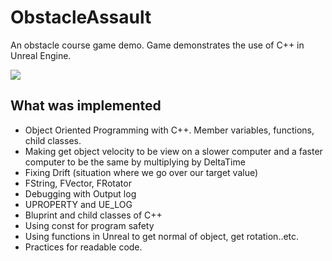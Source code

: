 # ObstacleAssault
 An obstacle course game demo. Game demonstrates the use of C++ in Unreal Engine. <br/>

 ![](https://github.com/dangle0905/devportfolio/blob/master/images/ObstacleAssault.gif)
 
## What was implemented
* Object Oriented Programming with C++. Member variables, functions, child classes.
* Making get object velocity to be view on a slower computer and a faster computer to be the same by multiplying by DeltaTime
* Fixing Drift (situation where we go over our target value) 
* FString, FVector, FRotator
* Debugging with Output log
* UPROPERTY and UE_LOG
* Bluprint and child classes of C++
* Using const for program safety
* Using functions in Unreal to get normal of object, get rotation..etc.
* Practices for readable code.
